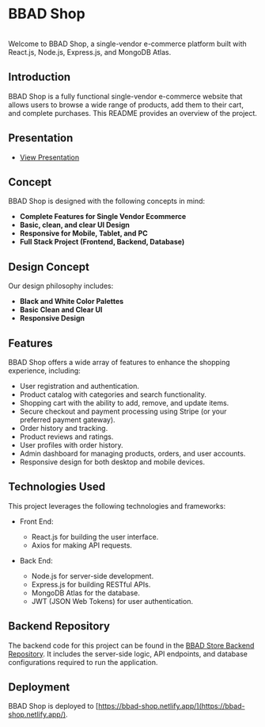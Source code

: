 # BBAD Shop

<img src="https://github.com/ppoompich/bbad-store-frontend/raw/master/public/logo192.png" alt="BBAD Shop Logo" width="2em">


Welcome to BBAD Shop, a single-vendor e-commerce platform built with React.js, Node.js, Express.js, and MongoDB Atlas.

## Introduction

BBAD Shop is a fully functional single-vendor e-commerce website that allows users to browse a wide range of products, add them to their cart, and complete purchases. This README provides an overview of the project.

## Presentation

- [View Presentation](https://docs.google.com/presentation/d/1M3cocFfnALWEO_FCrFaipgCN156dxs-HRiEaPHZBCuI/edit?usp=sharing)

## Concept

BBAD Shop is designed with the following concepts in mind:

- **Complete Features for Single Vendor Ecommerce**
- **Basic, clean, and clear UI Design**
- **Responsive for Mobile, Tablet, and PC**
- **Full Stack Project (Frontend, Backend, Database)**

## Design Concept

Our design philosophy includes:

- **Black and White Color Palettes**
- **Basic Clean and Clear UI**
- **Responsive Design**

## Features

BBAD Shop offers a wide array of features to enhance the shopping experience, including:

- User registration and authentication.
- Product catalog with categories and search functionality.
- Shopping cart with the ability to add, remove, and update items.
- Secure checkout and payment processing using Stripe (or your preferred payment gateway).
- Order history and tracking.
- Product reviews and ratings.
- User profiles with order history.
- Admin dashboard for managing products, orders, and user accounts.
- Responsive design for both desktop and mobile devices.

## Technologies Used

This project leverages the following technologies and frameworks:

- Front End:
  - React.js for building the user interface.
  - Axios for making API requests.

- Back End:
  - Node.js for server-side development.
  - Express.js for building RESTful APIs.
  - MongoDB Atlas for the database.
  - JWT (JSON Web Tokens) for user authentication.

## Backend Repository

The backend code for this project can be found in the [BBAD Store Backend Repository](https://github.com/ppoompich/bbad-store-backend). It includes the server-side logic, API endpoints, and database configurations required to run the application.

## Deployment

BBAD Shop is deployed to [https://bbad-shop.netlify.app/](https://bbad-shop.netlify.app/).
